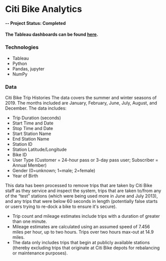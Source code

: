 # Citi Bike Analytics

#### -- Project Status: Completed

#### The Tableau dashboards can be found [here](https://public.tableau.com/profile/jasonzelaya#!/vizhome/CitiBikeAnalytics2_15882072724920/CitiBikeStory?publish=yes).

### Technologies
* Tableau
* Python
* Pandas, jupyter
* NumPy

### Data
Citi Bike Trip Histories
The data covers the summer and winter seasons of 2019. The months included are January, February, June, July, August, and December.
The data includes:

* Trip Duration (seconds)
* Start Time and Date
* Stop Time and Date
* Start Station Name
* End Station Name
* Station ID
* Station Latitude/Longitude
* Bike ID
* User Type (Customer = 24-hour pass or 3-day pass user; Subscriber = Annual Member)
* Gender (0=unknown; 1=male; 2=female)
* Year of Birth

This data has been processed to remove trips that are taken by Citi Bike staff as they service and inspect the system, trips that are taken to/from any of the “test” stations (which were being used more in June and July 2013), and any trips that were below 60 seconds in length (potentially false starts or users trying to re-dock a bike to ensure it's secure).
* Trip count and mileage estimates include trips with a duration of greater than one minute.
* Mileage estimates are calculated using an assumed speed of 7.456 miles per hour, up to two hours. Trips over two hours max-out at 14.9 miles.
* The data only includes trips that begin at publicly available stations (thereby excluding trips that originate at Citi Bike depots for rebalancing or maintenance purposes).